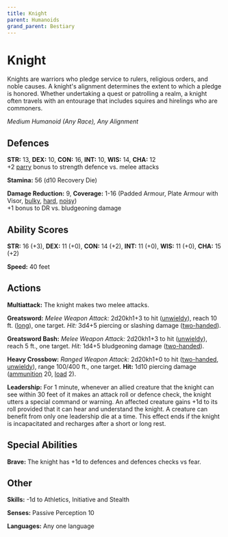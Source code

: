 ```yaml
---
title: Knight
parent: Humanoids
grand_parent: Bestiary
---
```


# Knight
Knights are warriors who pledge service to rulers, religious orders, and noble causes. A knight's alignment determines the extent to which a pledge is honored. Whether undertaking a quest or patrolling a realm, a knight often travels with an entourage that includes squires and hirelings who are commoners.

*Medium Humanoid (Any Race), Any Alignment*

## Defences
**STR:** 13, **DEX:** 10, **CON:** 16, **INT:** 10, **WIS:** 14, **CHA:** 12<br>
+2 [parry](https://stormchaserroleplaying.com/stormchaserRPG/Equipment/Weapons/WeaponTableGlossary/#parry) bonus to strength defence vs. melee attacks

**Stamina:** 56 (d10 Recovery Die)

**Damage Reduction:** 9, **Coverage:** 1-16 (Padded Armour, Plate Armour with Visor, [bulky](https://stormchaserroleplaying.com/stormchaserRPG/Equipment/ArmourandShields/ArmourTableGlossary/#bulky), [hard](https://stormchaserroleplaying.com/stormchaserRPG/Equipment/ArmourandShields/ArmourTableGlossary/#hard), [noisy](https://stormchaserroleplaying.com/stormchaserRPG/Equipment/ArmourandShields/ArmourTableGlossary/#noisy))<br>
+1 bonus to DR vs. bludgeoning damage

## Ability Scores
**STR:** 16 (+3), **DEX:** 11 (+0), **CON:** 14 (+2), **INT:** 11 (+0), **WIS:** 11 (+0), **CHA:** 15 (+2)

**Speed:** 40 feet

## Actions
**Multiattack:** The knight makes two melee attacks.

**Greatsword:** *Melee Weapon Attack:* 2d20kh1+3 to hit ([unwieldy](https://stormchaserroleplaying.com/stormchaserRPG/Equipment/Weapons/WeaponTableGlossary/#unwieldy)), reach 10 ft. ([long](https://stormchaserroleplaying.com/stormchaserRPG/Equipment/Weapons/WeaponTableGlossary/#long)), one target. *Hit:* 3d4+5 piercing or slashing damage ([two-handed](https://stormchaserroleplaying.com/stormchaserRPG/Equipment/Weapons/WeaponTableGlossary/#two-handed)).

**Greatsword Bash:** *Melee Weapon Attack:* 2d20kh1+3 to hit ([unwieldy](https://stormchaserroleplaying.com/stormchaserRPG/Equipment/Weapons/WeaponTableGlossary/#unwieldy)), reach 5 ft., one target. *Hit:* 1d4+5 bludgeoning damage ([two-handed](https://stormchaserroleplaying.com/stormchaserRPG/Equipment/Weapons/WeaponTableGlossary/#two-handed)).

**Heavy Crossbow:** *Ranged Weapon Attack:* 2d20kh1+0 to hit ([two-handed](https://stormchaserroleplaying.com/stormchaserRPG/Equipment/Weapons/WeaponTableGlossary/#two-handed), [unwieldy](https://stormchaserroleplaying.com/stormchaserRPG/Equipment/Weapons/WeaponTableGlossary/#unwieldy)), range 100/400 ft., one target. **Hit:** 1d10 piercing damage ([ammunition](https://stormchaserroleplaying.com/stormchaserRPG/Equipment/Weapons/WeaponTableGlossary/#ammunition) 20, [load](https://stormchaserroleplaying.com/stormchaserRPG/Equipment/Weapons/WeaponTableGlossary/#load) 2).

**Leadership:** For 1 minute, whenever an allied creature that the knight can see within 30 feet of it makes an attack roll or defence check, the knight utters a special command or warning. An affected creature gains +1d to its roll provided that it can hear and understand the knight. A creature can benefit from only one leadership die at a time. This effect ends if the knight is incapacitated and recharges after a short or long rest.

## Special Abilities
**Brave:** The knight has +1d to defences and defences checks vs fear.

## Other
**Skills:** -1d to Athletics, Initiative and Stealth

**Senses:** Passive Perception 10

**Languages:** Any one language
